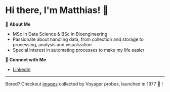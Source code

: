 # Hi there, I'm Matthias! 👋

<!--
**matthiaszeller/matthiaszeller** is a ✨ _special_ ✨ repository because its `README.md` (this file) appears on your GitHub profile.

Here are some ideas to get you started:

- 🔭 I’m currently working on ...
- 🌱 I’m currently learning ...
- 👯 I’m looking to collaborate on ...
- 🤔 I’m looking for help with ...
- 💬 Ask me about ...
- 📫 How to reach me: ...
- 😄 Pronouns: ...
- ⚡ Fun fact: ...
-->

🔬 **About Me**
- MSc in Data Science & BSc in Bioengineering
- Passionate about handling data, from collection and storage to processing, analysis and visualization
- Special interest in automating processes to make my life easier


👥 **Connect with Me**
- [LinkedIn](https://linkedin.com/in/matthias-zeller)


---

Bored? Checkout [images](https://voyager.jpl.nasa.gov/galleries/images-voyager-took/) collected by Voyager probes, 
launched in 1977 🚀 !
